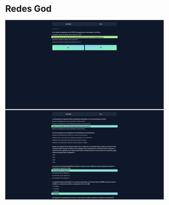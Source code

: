 # Redes God

<p align="center">
  <img src="assets/1.png" width="720" />
  <img src="assets/2.png" width="720" />
</p>
